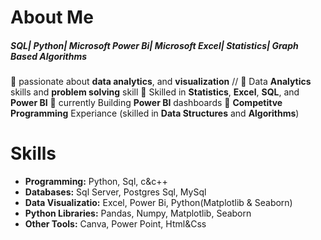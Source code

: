 # About Me 
##### SQL| Python| Microsoft Power Bi| Microsoft Excel| Statistics| Graph Based Algorithms
🔹 passionate about **data analytics**, and **visualization** //
🔹 Data **Analytics** skills and **problem solving** skill 
🔹 Skilled in **Statistics**, **Excel**, **SQL**, and **Power BI**
🔹 currently Building **Power BI** dashboards
🔹 **Competitve Programming** Experiance (skilled in **Data Structures** and **Algorithms**)

# Skills

- **Programming:** Python, Sql, c&c++
- **Databases:** Sql Server, Postgres Sql, MySql
- **Data Visualizatio:** Excel, Power Bi, Python(Matplotlib & Seaborn)
- **Python Libraries:** Pandas, Numpy, Matplotlib, Seaborn
- **Other Tools:** Canva, Power Point, Html&Css

